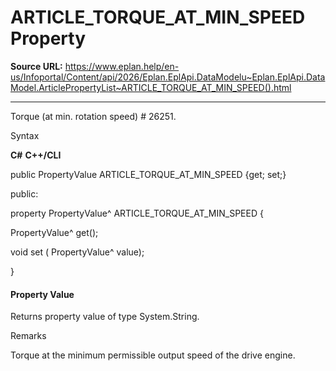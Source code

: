 # ARTICLE_TORQUE_AT_MIN_SPEED Property

**Source URL:** https://www.eplan.help/en-us/Infoportal/Content/api/2026/Eplan.EplApi.DataModelu~Eplan.EplApi.DataModel.ArticlePropertyList~ARTICLE_TORQUE_AT_MIN_SPEED().html

---

Torque (at min. rotation speed) # 26251.

Syntax

**C#**
**C++/CLI**


public PropertyValue ARTICLE_TORQUE_AT_MIN_SPEED {get; set;}

public:

property PropertyValue^ ARTICLE_TORQUE_AT_MIN_SPEED {

   PropertyValue^ get();

   void set (    PropertyValue^ value);

}


#### Property Value

Returns property value of type System.String.

Remarks

Torque at the minimum permissible output speed of the drive engine.
